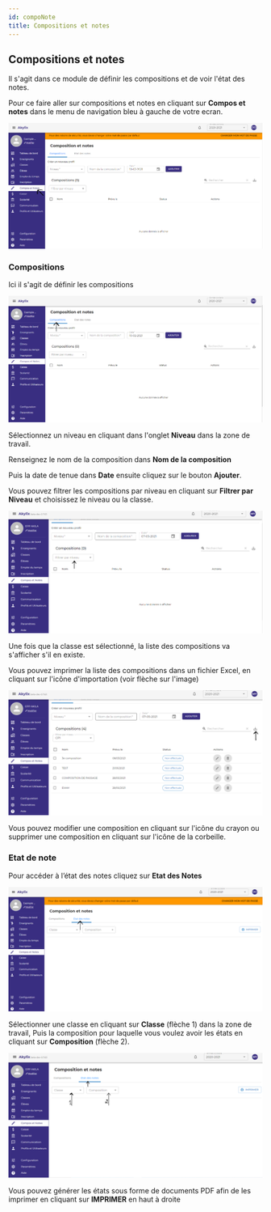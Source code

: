 ```yaml
---
id: compoNote
title: Compositions et notes
---
```


## Compositions et notes

Il s'agit dans ce module de définir les compositions et de voir l'état des notes.

Pour ce faire aller sur compositions et notes en cliquant sur **Compos et notes** dans le menu de navigation bleu à gauche de votre ecran.

![img](../static/img/ComposNote/ComposNote.PNG)

### Compositions

Ici il s'agit de définir les compositions

![img](../static/img/ComposNote/Compos1.PNG)

Sélectionnez un niveau en cliquant dans l'onglet **Niveau** dans la zone de travail.

Renseignez le nom de la composition dans **Nom de la composition**

Puis la date de tenue dans **Date** ensuite cliquez sur le bouton **Ajouter**.

Vous pouvez filtrer les compositions par niveau en cliquant sur **Filtrer par Niveau** et choisissez le niveau ou la classe.

![img](../static/img/ComposNote/ComposFiltre.PNG)

Une fois que la classe est sélectionné, la liste des compositions va s'afficher s'il en existe.

Vous pouvez imprimer la liste des compositions dans un fichier Excel, en cliquant sur l'icône d'importation (voir flèche sur l'image)

![img](../static/img/ComposNote/CompoImporter.PNG)

Vous pouvez modifier une composition en cliquant sur l'icône du crayon ou supprimer une composition en cliquant sur l'icône de la corbeille.


### Etat de note

Pour accéder à l’état des notes cliquez sur **Etat des Notes**

![img](../static/img/ComposNote/Notes.PNG)

Sélectionner une classe en cliquant sur **Classe** (flèche 1) dans la zone de travail,
Puis la composition pour laquelle vous voulez avoir les états en cliquant sur **Composition** (flèche 2).

![img](../static/img/ComposNote/CompoEtatNote.PNG)
 
Vous pouvez générer les états sous forme de documents PDF afin de les imprimer en cliquant sur **IMPRIMER** en haut à droite
